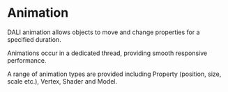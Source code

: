 # Animation

DALI animation allows objects to move and change properties for a specified duration.

Animations occur in a dedicated thread, providing smooth responsive performance.

A range of animation types are provided including Property (position, size, scale etc.), Vertex, Shader and Model.
